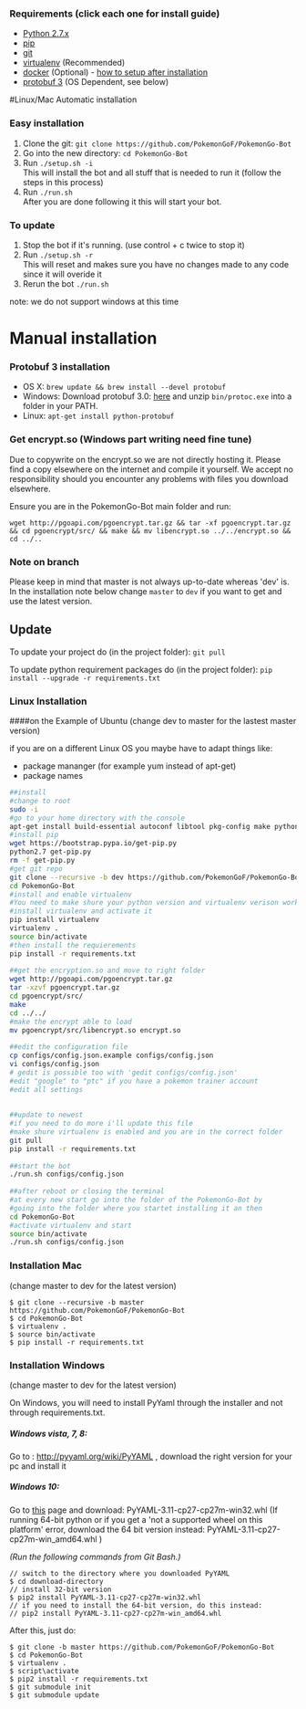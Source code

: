 ### Requirements (click each one for install guide)

- [Python 2.7.x](http://docs.python-guide.org/en/latest/starting/installation/)
- [pip](https://pip.pypa.io/en/stable/installing/)
- [git](https://git-scm.com/book/en/v2/Getting-Started-Installing-Git)
- [virtualenv](https://virtualenv.pypa.io/en/stable/installation/) (Recommended)
- [docker](https://docs.docker.com/engine/installation/) (Optional) - [how to setup after installation](https://github.com/PokemonGoF/PokemonGo-Bot/wiki/How-to-run-with-Docker)
- [protobuf 3](https://github.com/google/protobuf) (OS Dependent, see below)

#Linux/Mac Automatic installation
### Easy installation
1. Clone the git: `git clone https://github.com/PokemonGoF/PokemonGo-Bot`
2. Go into the new directory: `cd PokemonGo-Bot`
3. Run `./setup.sh -i`  
    This will install the bot and all stuff that is needed to run it (follow the steps in this process)
4. Run `./run.sh`  
    After you are done following it this will start your bot.

### To update
1. Stop the bot if it's running. (use control + c twice to stop it)
2. Run `./setup.sh -r`  
    This will reset and makes sure you have no changes made to any code since it will overide it
3. Rerun the bot `./run.sh`

note: we do not support windows at this time


# Manual installation
### Protobuf 3 installation

- OS X:  `brew update && brew install --devel protobuf`
- Windows: Download protobuf 3.0: [here](https://github.com/google/protobuf/releases/download/v3.0.0-beta-4/protoc-3.0.0-beta-4-win32.zip) and unzip `bin/protoc.exe` into a folder in your PATH.
- Linux: `apt-get install python-protobuf`

### Get encrypt.so (Windows part writing need fine tune)
Due to copywrite on the encrypt.so we are not directly hosting it. Please find a copy elsewhere on the internet and compile it yourself. We accept no responsibility should you encounter any problems with files you download elsewhere.

Ensure you are in the PokemonGo-Bot main folder and run:

`wget http://pgoapi.com/pgoencrypt.tar.gz && tar -xf pgoencrypt.tar.gz && cd pgoencrypt/src/ && make && mv libencrypt.so ../../encrypt.so && cd ../..`

### Note on branch
Please keep in mind that master is not always up-to-date whereas 'dev' is. In the installation note below change `master` to `dev` if you want to get and use the latest version.

## Update
To update your project do (in the project folder): `git pull`

To update python requirement packages do (in the project folder): `pip install --upgrade -r requirements.txt`

### Linux Installation
####on the Example of Ubuntu
(change dev to master for the lastest master version)

if you are on a different Linux OS you maybe have to adapt things like:

- package mananger (for example yum instead of apt-get)
- package names

```bash
##install
#change to root
sudo -i
#go to your home directory with the console
apt-get install build-essential autoconf libtool pkg-config make python-dev python-protobuf python2.7 wget git
#install pip
wget https://bootstrap.pypa.io/get-pip.py
python2.7 get-pip.py
rm -f get-pip.py
#get git repo
git clone --recursive -b dev https://github.com/PokemonGoF/PokemonGo-Bot  
cd PokemonGo-Bot
#install and enable virtualenv
#You need to make shure your python version and virtualenv verison work together
#install virtualenv and activate it
pip install virtualenv
virtualenv .
source bin/activate
#then install the requierements
pip install -r requirements.txt
 
##get the encryption.so and move to right folder
wget http://pgoapi.com/pgoencrypt.tar.gz
tar -xzvf pgoencrypt.tar.gz
cd pgoencrypt/src/
make
cd ../../
#make the encrypt able to load
mv pgoencrypt/src/libencrypt.so encrypt.so
 
##edit the configuration file
cp configs/config.json.example configs/config.json
vi configs/config.json
# gedit is possible too with 'gedit configs/config.json'
#edit "google" to "ptc" if you have a pokemon trainer account
#edit all settings
 
 
##update to newest
#if you need to do more i'll update this file
#make shure virtualenv is enabled and you are in the correct folder
git pull
pip install -r requirements.txt
 
##start the bot
./run.sh configs/config.json
 
##after reboot or closing the terminal
#at every new start go into the folder of the PokemonGo-Bot by
#going into the folder where you startet installing it an then
cd PokemonGo-Bot
#activate virtualenv and start
source bin/activate
./run.sh configs/config.json
```


### Installation Mac
(change master to dev for the latest version)

```
$ git clone --recursive -b master https://github.com/PokemonGoF/PokemonGo-Bot
$ cd PokemonGo-Bot
$ virtualenv .
$ source bin/activate
$ pip install -r requirements.txt
```

### Installation Windows
(change master to dev for the latest version)

On Windows, you will need to install PyYaml through the installer and not through requirements.txt.

##### Windows vista, 7, 8:
Go to : http://pyyaml.org/wiki/PyYAML , download the right version for your pc and install it

##### Windows 10:
Go to [this](http://www.lfd.uci.edu/~gohlke/pythonlibs/#pyyaml) page and download: PyYAML-3.11-cp27-cp27m-win32.whl
(If running 64-bit python or if you get a 'not a supported wheel on this platform' error,
download the 64 bit version instead: PyYAML-3.11-cp27-cp27m-win_amd64.whl )

*(Run the following commands from Git Bash.)*

```
// switch to the directory where you downloaded PyYAML
$ cd download-directory
// install 32-bit version
$ pip2 install PyYAML-3.11-cp27-cp27m-win32.whl
// if you need to install the 64-bit version, do this instead:
// pip2 install PyYAML-3.11-cp27-cp27m-win_amd64.whl
```

After this, just do:

```
$ git clone -b master https://github.com/PokemonGoF/PokemonGo-Bot
$ cd PokemonGo-Bot
$ virtualenv .
$ script\activate
$ pip2 install -r requirements.txt
$ git submodule init
$ git submodule update
```
